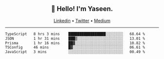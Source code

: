 <h2 align="center">👋 Hello! I'm Yaseen.</h2>
<p align="center">
  <a href="https://www.linkedin.com/in/yaseenkc/">Linkedin</a> •
  <a href="https://twitter.com/yaseeenkc">Twitter</a> •
  <a href="https://medium.com/@yaseen-kc">Medium</a>
</p>


<!--- 🔭 I’m currently working at []() as an  -->
<!--- - 💬 Ask me about **Javascript, React and Git** -->
<!--- - 📫 How to reach me: [@kc.yaseen](https://instagram.com/kc.yaseen) on Instagram -->
<!--- - ⚡ Fun fact: Big Fan of the :zap: emoji -->

-------

<!--START_SECTION:waka-->

```txt
TypeScript   8 hrs 3 mins    █████████████████░░░░░░░░   68.64 %
JSON         1 hr 31 mins    ███▒░░░░░░░░░░░░░░░░░░░░░   13.01 %
Prisma       1 hr 16 mins    ██▓░░░░░░░░░░░░░░░░░░░░░░   10.82 %
TSConfig     46 mins         █▓░░░░░░░░░░░░░░░░░░░░░░░   06.61 %
JavaScript   3 mins          ░░░░░░░░░░░░░░░░░░░░░░░░░   00.49 %
```

<!--END_SECTION:waka-->
